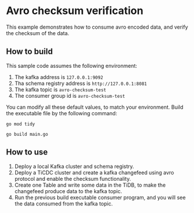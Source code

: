 # Avro checksum verification

This example demonstrates how to consume avro encoded data, and verify the checksum of the data.

## How to build

This sample code assumes the following environment:

1. The kafka address is `127.0.0.1:9092`
2. Tha schema registry address is `http://127.0.0.1:8081`
3. The kafka topic is `avro-checksum-test`
4. The consumer group id is `avro-checksum-test`

You can modify all these default values, to match your environment. Build the executable file by the following command:

```shell
go mod tidy

go build main.go
```

## How to use

1. Deploy a local Kafka cluster and schema registry.
2. Deploy a TiCDC cluster and create a kafka changefeed using avro protocol and enable the checksum functionality.
3. Create one Table and write some data in the TiDB, to make the changefeed produce data to the kafka topic.
4. Run the previous build executable consumer program, and you will see the data consumed from the kafka topic.
